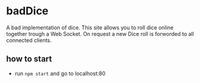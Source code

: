 # badDice
A bad implementation of dice.
This site allows you to roll dice online together trough a Web Socket.
On request a new Dice roll is forworded to all connected clients.

## how to start
- run `npm start` and go to localhost:80